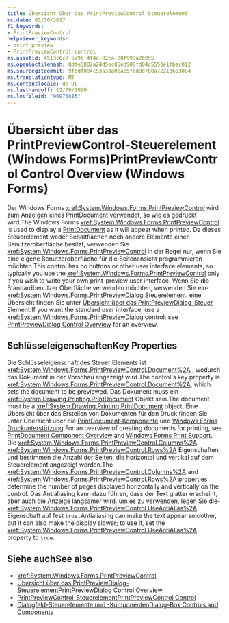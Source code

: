 ```yaml
---
title: Übersicht über das PrintPreviewControl-Steuerelement
ms.date: 03/30/2017
f1_keywords:
- PrintPreviewControl
helpviewer_keywords:
- print preview
- PrintPreviewControl control
ms.assetid: 4513c6c7-5e9b-4f4c-82ca-00f993a26955
ms.openlocfilehash: 8dfe5802a24d5ec85ed908fd04c5550e1fbec012
ms.sourcegitcommit: 9f6df084c53a3da0ea657ed0d708a72213683084
ms.translationtype: MT
ms.contentlocale: de-DE
ms.lasthandoff: 12/09/2020
ms.locfileid: "96976885"
---
```

# <a name="printpreviewcontrol-control-overview-windows-forms"></a><span data-ttu-id="6d059-102">Übersicht über das PrintPreviewControl-Steuerelement (Windows Forms)</span><span class="sxs-lookup"><span data-stu-id="6d059-102">PrintPreviewControl Control Overview (Windows Forms)</span></span>
<span data-ttu-id="6d059-103">Der Windows Forms <xref:System.Windows.Forms.PrintPreviewControl> wird zum Anzeigen eines [PrintDocument](printdocument-component-windows-forms.md) verwendet, so wie es gedruckt wird.</span><span class="sxs-lookup"><span data-stu-id="6d059-103">The Windows Forms <xref:System.Windows.Forms.PrintPreviewControl> is used to display a [PrintDocument](printdocument-component-windows-forms.md) as it will appear when printed.</span></span> <span data-ttu-id="6d059-104">Da dieses Steuerelement weder Schaltflächen noch andere Elemente einer Benutzeroberfläche besitzt, verwenden Sie <xref:System.Windows.Forms.PrintPreviewControl> in der Regel nur, wenn Sie eine eigene Benutzeroberfläche für die Seitenansicht programmieren möchten.</span><span class="sxs-lookup"><span data-stu-id="6d059-104">This control has no buttons or other user interface elements, so typically you use the <xref:System.Windows.Forms.PrintPreviewControl> only if you wish to write your own print-preview user interface.</span></span> <span data-ttu-id="6d059-105">Wenn Sie die Standardbenutzer Oberfläche verwenden möchten, verwenden Sie ein- <xref:System.Windows.Forms.PrintPreviewDialog> Steuerelement. eine Übersicht finden Sie unter [Übersicht über das PrintPreviewDialog-Steuer](printpreviewdialog-control-overview-windows-forms.md) Element.</span><span class="sxs-lookup"><span data-stu-id="6d059-105">If you want the standard user interface, use a <xref:System.Windows.Forms.PrintPreviewDialog> control; see [PrintPreviewDialog Control Overview](printpreviewdialog-control-overview-windows-forms.md) for an overview.</span></span>  
  
## <a name="key-properties"></a><span data-ttu-id="6d059-106">Schlüsseleigenschaften</span><span class="sxs-lookup"><span data-stu-id="6d059-106">Key Properties</span></span>  
 <span data-ttu-id="6d059-107">Die Schlüsseleigenschaft des Steuer Elements ist <xref:System.Windows.Forms.PrintPreviewControl.Document%2A> , wodurch das Dokument in der Vorschau angezeigt wird.</span><span class="sxs-lookup"><span data-stu-id="6d059-107">The control's key property is <xref:System.Windows.Forms.PrintPreviewControl.Document%2A>, which sets the document to be previewed.</span></span> <span data-ttu-id="6d059-108">Das Dokument muss ein- <xref:System.Drawing.Printing.PrintDocument> Objekt sein.</span><span class="sxs-lookup"><span data-stu-id="6d059-108">The document must be a <xref:System.Drawing.Printing.PrintDocument> object.</span></span> <span data-ttu-id="6d059-109">Eine Übersicht über das Erstellen von Dokumenten für den Druck finden Sie unter Übersicht über die [PrintDocument-Komponente](printdocument-component-overview-windows-forms.md) und [Windows Forms Druckunterstützung](../advanced/windows-forms-print-support.md).</span><span class="sxs-lookup"><span data-stu-id="6d059-109">For an overview of creating documents for printing, see [PrintDocument Component Overview](printdocument-component-overview-windows-forms.md) and [Windows Forms Print Support](../advanced/windows-forms-print-support.md).</span></span> <span data-ttu-id="6d059-110">Die <xref:System.Windows.Forms.PrintPreviewControl.Columns%2A> <xref:System.Windows.Forms.PrintPreviewControl.Rows%2A> Eigenschaften und bestimmen die Anzahl der Seiten, die horizontal und vertikal auf dem Steuerelement angezeigt werden.</span><span class="sxs-lookup"><span data-stu-id="6d059-110">The <xref:System.Windows.Forms.PrintPreviewControl.Columns%2A> and <xref:System.Windows.Forms.PrintPreviewControl.Rows%2A> properties determine the number of pages displayed horizontally and vertically on the control.</span></span> <span data-ttu-id="6d059-111">Das Antialiasing kann dazu führen, dass der Text glatter erscheint, aber auch die Anzeige langsamer wird. um es zu verwenden, legen Sie die- <xref:System.Windows.Forms.PrintPreviewControl.UseAntiAlias%2A> Eigenschaft auf fest `true` .</span><span class="sxs-lookup"><span data-stu-id="6d059-111">Antialiasing can make the text appear smoother, but it can also make the display slower; to use it, set the <xref:System.Windows.Forms.PrintPreviewControl.UseAntiAlias%2A> property to `true`.</span></span>  
  
## <a name="see-also"></a><span data-ttu-id="6d059-112">Siehe auch</span><span class="sxs-lookup"><span data-stu-id="6d059-112">See also</span></span>

- <xref:System.Windows.Forms.PrintPreviewControl>
- [<span data-ttu-id="6d059-113">Übersicht über das PrintPreviewDialog-Steuerelement</span><span class="sxs-lookup"><span data-stu-id="6d059-113">PrintPreviewDialog Control Overview</span></span>](printpreviewdialog-control-overview-windows-forms.md)
- [<span data-ttu-id="6d059-114">PrintPreviewControl-Steuerelement</span><span class="sxs-lookup"><span data-stu-id="6d059-114">PrintPreviewControl Control</span></span>](printpreviewcontrol-control-windows-forms.md)
- [<span data-ttu-id="6d059-115">Dialogfeld-Steuerelemente und -Komponenten</span><span class="sxs-lookup"><span data-stu-id="6d059-115">Dialog-Box Controls and Components</span></span>](dialog-box-controls-and-components-windows-forms.md)
